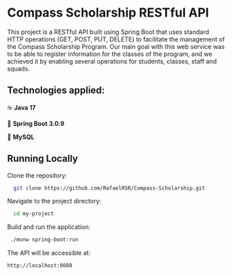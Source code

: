 # Compass Scholarship RESTful API

This project is a RESTful API built using  Spring Boot that uses standard HTTP operations (GET, POST, PUT, DELETE) to facilitate the management of the Compass Scholarship Program. Our main goal with this web service was to be able to register information for the classes of the program, and we achieved it by enabling several operations for students, classes, staff and squads.


## Technologies applied:
☕️ **Java 17**

🍃 **Spring Boot 3.0.9**

🐬 **MySQL**


## Running Locally

Clone the repository:

```bash
  git clone https://github.com/RafaelRSR/Compass-Scholarship.git
```

Navigate to the project directory:

```bash
  cd my-project
```

Build and run the application:

```bash
 ./mvnw spring-boot:run
```


The API will be accessible at:
``` 
http://localhost:8080
```



